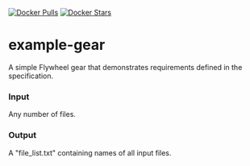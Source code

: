 [![Docker Pulls](https://img.shields.io/docker/pulls/flywheel/example-gear.svg)](https://hub.docker.com/r/flywheel/example-gear/)
[![Docker Stars](https://img.shields.io/docker/stars/flywheel/example-gear.svg)](https://hub.docker.com/r/flywheel/example-gear/)

# example-gear

A simple Flywheel gear that demonstrates requirements defined in the specification.

### Input
Any number of files.

### Output
A "file_list.txt" containing names of all input files.
